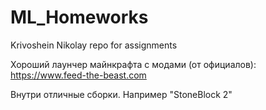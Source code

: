# ML_Homeworks
Krivoshein Nikolay repo for assignments


Хороший лаунчер майнкрафта с модами (от официалов):
https://www.feed-the-beast.com

Внутри отличные сборки. Например "StoneBlock 2"
